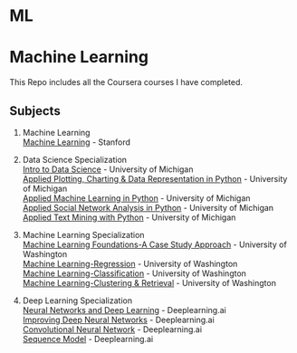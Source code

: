 # ML
# Machine Learning
This Repo includes all the Coursera courses I have completed.

## Subjects
1. Machine Learning  
[Machine Learning](https://github.com/gcptien/ML/tree/master/Machine%20Learning) - Stanford  
  
2. Data Science Specialization  
[Intro to Data Science](https://github.com/gcptien/ML/tree/master/Intro%20to%20Data%20Science) - University of Michigan  
[Applied Plotting, Charting & Data Representation in Python](https://github.com/gcptien/ML/tree/master/Applied%20Plotting%2C%20Charting%20%26%20Data%20Representation%20in%20Pytho) - University of Michigan  
[Applied Machine Learning in Python](https://github.com/gcptien/ML/tree/master/Applied%20Machine%20Learning%20in%20Python) - University of Michigan  
[Applied Social Network Analysis in Python](https://github.com/gcptien/ML/tree/master/Applied%20Social%20Network%20Analysis%20in%20Python) - University of Michigan  
[Applied Text Mining with Python](https://github.com/gcptien/ML/tree/master/Applied%20Text%20Mining%20with%20Python) - University of Michigan  
  
3. Machine Learning Specialization  
[Machine Learning Foundations-A Case Study Approach](https://github.com/gcptien/ML/tree/master/Machine%20Learning%20Foundations-A%20Case%20Study%20Approach) - University of Washington  
[Machine Learning-Regression](https://github.com/gcptien/ML/tree/master/Machine%20Learning-Regression) - University of Washington  
[Machine Learning-Classification](https://github.com/gcptien/ML/tree/master/Machine%20Learning-Classification) - University of Washington  
[Machine Learning-Clustering & Retrieval](https://github.com/gcptien/ML/tree/master/Machine%20Learning-Clustering%20%26%20Retrieval) - University of Washington  

4. Deep Learning Specialization  
[Neural Networks and Deep Learning](https://github.com/gcptien/ML/tree/master/Neural%20Networks%20and%20Deep%20Learning) - Deeplearning.ai  
[Improving Deep Neural Networks](https://github.com/gcptien/ML/tree/master/Improving%20Deep%20Neural%20Networks) - Deeplearning.ai  
[Convolutional Neural Network](https://github.com/gcptien/ML/tree/master/Convolutional%20Neural%20Network) - Deeplearning.ai  
[Sequence Model](https://github.com/gcptien/ML/tree/master/Sequence%20Model) - Deeplearning.ai  

